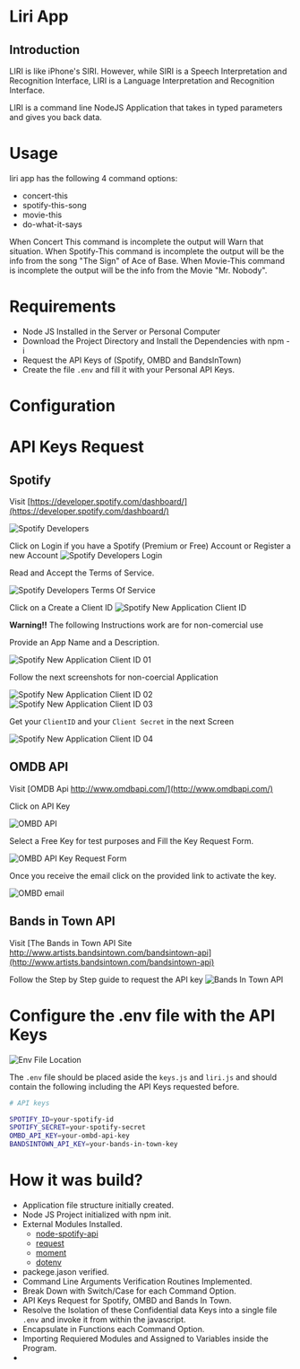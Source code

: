 # Liri App

## Introduction
LIRI is like iPhone's SIRI. However, while SIRI is a Speech Interpretation and Recognition Interface, LIRI is a Language Interpretation and Recognition Interface. 

LIRI is a command line NodeJS Application that takes in typed parameters and gives you back data.

# Usage

liri app has the following 4 command options:
* concert-this
* spotify-this-song
* movie-this
* do-what-it-says

When Concert This command is incomplete the output will Warn that situation.
When Spotify-This command is incomplete the output will be the info from the song "The Sign" of Ace of Base.
When Movie-This command is incomplete the output will be the info from the Movie "Mr. Nobody".

# Requirements

* Node JS Installed in the Server or Personal Computer
* Download the Project Directory and Install the Dependencies with npm -i
* Request the API Keys of (Spotify, OMBD and BandsInTown)
* Create the file `.env` and fill it with your Personal API Keys.

# Configuration

# API Keys Request

## Spotify

Visit [https://developer.spotify.com/dashboard/](https://developer.spotify.com/dashboard/)

![Spotify Developers](img/spotify_dev.png)

Click on Login if you have a Spotify (Premium or Free) Account or Register a new Account
![Spotify Developers Login](img/spotify_dev_login.png)

Read and Accept the Terms of Service.

![Spotify Developers Terms Of Service](img/spotify_dev_terms.png)

Click on a Create a Client ID
![Spotify New Application Client ID](img/spotify_dev_dashboard.png)

**Warning!!** The following Instructions work are for non-comercial use

Provide an App Name and a Description.

![Spotify New Application Client ID 01](img/spotify_dev_client_id_01.png)

Follow the next screenshots for non-coercial Application

![Spotify New Application Client ID 02](img/spotify_dev_client_id_02.png)
![Spotify New Application Client ID 03](img/spotify_dev_client_id_03.png)

Get your `ClientID` and your `Client Secret` in the next Screen

![Spotify New Application Client ID 04](img/spotify_dev_client_id_04.png)

## OMDB API

Visit [OMDB Api http://www.omdbapi.com/](http://www.omdbapi.com/)

Click on API Key

![OMBD API](img/ombd_api_site.png)


Select a Free Key for test purposes and Fill the Key Request Form.

![OMBD API Key Request Form](img/ombd_api_key_request.png)


Once you receive the email click on the provided link to activate the key.

![OMBD email](img/ombd_api_key_email.png)

## Bands in Town API

Visit [The Bands in Town API Site http://www.artists.bandsintown.com/bandsintown-api](http://www.artists.bandsintown.com/bandsintown-api)

Follow the Step by Step guide to request the API key
![Bands In Town API](img/bandsintown.png)

# Configure the .env file with the API Keys

![Env File Location](img/env_file_loc.png)

The `.env` file should be placed aside the `keys.js` and `liri.js` and should contain the following including the API Keys requested before.

```bash
# API keys

SPOTIFY_ID=your-spotify-id
SPOTIFY_SECRET=your-spotify-secret
OMBD_API_KEY=your-ombd-api-key
BANDSINTOWN_API_KEY=your-bands-in-town-key
```

# How it was build?
* Application file structure initially created.
* Node JS Project initialized with npm init.
* External Modules Installed.
    * [node-spotify-api](https://www.npmjs.com/package/node-spotify-api)
    * [request](https://www.npmjs.com/package/request)
    * [moment](https://www.npmjs.com/package/moment)
    * [dotenv](https://www.npmjs.com/package/dotenv)
* packege.jason verified.
* Command Line Arguments Verification Routines Implemented.
* Break Down with Switch/Case for each Command Option.
* API Keys Request for Spotify, OMBD and Bands In Town.
* Resolve the Isolation of these Confidential data Keys into a single file `.env` and invoke it from within the javascript.
* Encapsulate in Functions each Command Option.
* Importing Requiered Modules and Assigned to Variables inside the Program.
* 